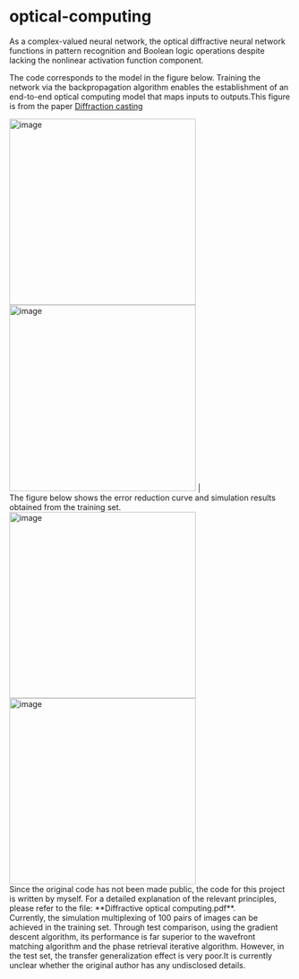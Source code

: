 # optical-computing
As a complex-valued neural network, the optical diffractive neural network functions in pattern recognition and Boolean logic operations despite lacking the nonlinear activation function component.<br>  

The code corresponds to the model in the figure below. Training the network via the backpropagation algorithm enables the establishment of an end-to-end optical computing model that maps inputs to outputs.This figure is from the paper [Diffraction casting](https://www.spiedigitallibrary.org/journals/advanced-photonics/volume-6/issue-5/056005/Diffraction-casting/10.1117/1.AP.6.5.056005.full?tab=ArticleLinkCited) <br>

<img width="333" height="333" alt="image" src="https://github.com/user-attachments/assets/113cdc28-950e-480a-b2f0-b7d811bcad3e" />
<img width="333" height="333" alt="image" src="https://github.com/user-attachments/assets/df28f319-c052-4ae3-a86f-2b605b5649a5" /> | <br>
The figure below shows the error reduction curve and simulation results obtained from the training set.<br>
<img width="333" height="333" alt="image" src="https://github.com/user-attachments/assets/091389b8-a2f8-4928-bba5-35cff6510e28" /> 
<img width="333" height="333" alt="image" src="https://github.com/user-attachments/assets/57f5760f-7bc3-46bd-8939-ff0e8e52c75a" /> <br>
Since the original code has not been made public, the code for this project is written by myself. For a detailed explanation of the relevant principles, please refer to the file: **Diffractive optical computing.pdf**. <br>
Currently, the simulation multiplexing of 100 pairs of images can be achieved in the training set. Through test comparison, using the gradient descent algorithm, its performance is far superior to the wavefront matching algorithm and the phase retrieval iterative algorithm. However, in the test set, the transfer generalization effect is very poor.It is currently unclear whether the original author has any undisclosed details.
